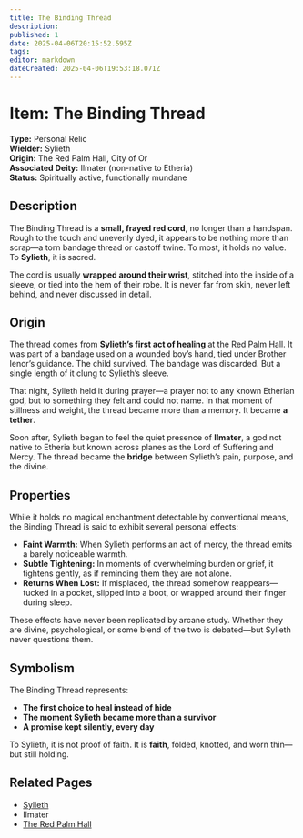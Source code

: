```yaml
---
title: The Binding Thread
description: 
published: 1
date: 2025-04-06T20:15:52.595Z
tags: 
editor: markdown
dateCreated: 2025-04-06T19:53:18.071Z
---
```


# Item: The Binding Thread

**Type:** Personal Relic  
**Wielder:** Sylieth  
**Origin:** The Red Palm Hall, City of Or  
**Associated Deity:** Ilmater (non-native to Etheria)  
**Status:** Spiritually active, functionally mundane  

## Description

The Binding Thread is a **small, frayed red cord**, no longer than a handspan. Rough to the touch and unevenly dyed, it appears to be nothing more than scrap—a torn bandage thread or castoff twine. To most, it holds no value. To **Sylieth**, it is sacred.

The cord is usually **wrapped around their wrist**, stitched into the inside of a sleeve, or tied into the hem of their robe. It is never far from skin, never left behind, and never discussed in detail.

## Origin

The thread comes from **Sylieth’s first act of healing** at the Red Palm Hall. It was part of a bandage used on a wounded boy’s hand, tied under Brother Ienor’s guidance. The child survived. The bandage was discarded. But a single length of it clung to Sylieth’s sleeve.

That night, Sylieth held it during prayer—a prayer not to any known Etherian god, but to something they felt and could not name. In that moment of stillness and weight, the thread became more than a memory. It became **a tether**.

Soon after, Sylieth began to feel the quiet presence of **Ilmater**, a god not native to Etheria but known across planes as the Lord of Suffering and Mercy. The thread became the **bridge** between Sylieth’s pain, purpose, and the divine.

## Properties

While it holds no magical enchantment detectable by conventional means, the Binding Thread is said to exhibit several personal effects:

- **Faint Warmth:** When Sylieth performs an act of mercy, the thread emits a barely noticeable warmth.  
- **Subtle Tightening:** In moments of overwhelming burden or grief, it tightens gently, as if reminding them they are not alone.  
- **Returns When Lost:** If misplaced, the thread somehow reappears—tucked in a pocket, slipped into a boot, or wrapped around their finger during sleep.

These effects have never been replicated by arcane study. Whether they are divine, psychological, or some blend of the two is debated—but Sylieth never questions them.

## Symbolism

The Binding Thread represents:
- **The first choice to heal instead of hide**  
- **The moment Sylieth became more than a survivor**  
- **A promise kept silently, every day**  

To Sylieth, it is not proof of faith. It is **faith**, folded, knotted, and worn thin—but still holding.

## Related Pages
- [Sylieth](/being/character/sylieth)  
- Ilmater  
- [The Red Palm Hall](/location/settlement/city/city-of-or/shop/the-red-palm-hall)